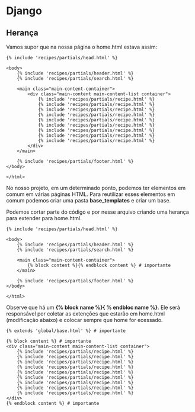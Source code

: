 # Django

## Herança 
Vamos supor que na nossa página o home.html estava assim:
```
{% include 'recipes/partials/head.html' %}

<body>
    {% include 'recipes/partials/header.html' %}
    {% include 'recipes/partials/search.html' %}

    <main class="main-content-container">
        <div class="main-content main-content-list container">
            {% include 'recipes/partials/recipe.html' %}
            {% include 'recipes/partials/recipe.html' %}
            {% include 'recipes/partials/recipe.html' %}
            {% include 'recipes/partials/recipe.html' %}
            {% include 'recipes/partials/recipe.html' %}
            {% include 'recipes/partials/recipe.html' %}
            {% include 'recipes/partials/recipe.html' %}
            {% include 'recipes/partials/recipe.html' %}
            {% include 'recipes/partials/recipe.html' %}
        </div>
    </main>

    {% include 'recipes/partials/footer.html' %}
</body>

</html>
```

No nosso projeto, em um determinado ponto, podemos ter elementos em comum em várias páginas HTML. Para reutilizar esses elementos em comum podemos criar uma pasta **base_templates** e criar um base.

Podemos cortar parte do código e por nesse arquivo criando uma herança para extender para home.html.
```
{% include 'recipes/partials/head.html' %}

<body>
    {% include 'recipes/partials/header.html' %}
    {% include 'recipes/partials/search.html' %}

    <main class="main-content-container">
        {% block content %}{% endblock content %} # importante
    </main>

    {% include 'recipes/partials/footer.html' %}
</body>

</html>
```

Observe que há um **{% block name %}{ % endbloc name %}**. Ele será responsável por coletar as extenções que estarão em home.html (modificação abaixo) e colocar sempre que home for ecessado.
```
{% extends 'global/base.html' %} # importante

{% block content %} # importante
<div class="main-content main-content-list container">
    {% include 'recipes/partials/recipe.html' %}
    {% include 'recipes/partials/recipe.html' %}
    {% include 'recipes/partials/recipe.html' %}
    {% include 'recipes/partials/recipe.html' %}
    {% include 'recipes/partials/recipe.html' %}
    {% include 'recipes/partials/recipe.html' %}
    {% include 'recipes/partials/recipe.html' %}
    {% include 'recipes/partials/recipe.html' %}
    {% include 'recipes/partials/recipe.html' %}
</div>
{% endblock content %} # importante
```

